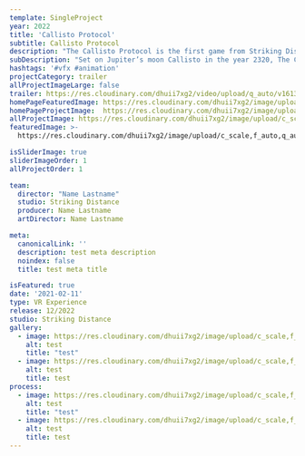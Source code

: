 ```yaml
---
template: SingleProject
year: 2022 
title: 'Callisto Protocol'
subtitle: Callisto Protocol
description: "The Callisto Protocol is the first game from Striking Distance Studios, a new team made of industry veterans behind games like Dead Space and Call of Duty, including studio founder and CEO Glen Schofield, and Chief Development Officer Steve Papoutsis"
subDescription: "Set on Jupiter’s moon Callisto in the year 2320, The Callisto Protocol is a next-generation take on survival horror. The game challenges players to escape the maximum security Black Iron Prison and uncover its terrifying secrets. A blend of horror, action, and immersive storytelling, the game aims to set a new bar for horror in interactive entertainment."
hashtags: '#vfx #animation'
projectCategory: trailer
allProjectImageLarge: false
trailer: https://res.cloudinary.com/dhuii7xg2/video/upload/q_auto/v1613039148/projects/Callisto%20Protocol/The_Callisto_Protocol_-_Red_Band_Cinematic_Trailer_ymuquq.mp4
homePageFeaturedImage: https://res.cloudinary.com/dhuii7xg2/image/upload/c_scale,f_auto,q_auto,w_auto/v1613039142/projects/Callisto%20Protocol/share_h7fjao.jpg
homePageProjectImage:  https://res.cloudinary.com/dhuii7xg2/image/upload/c_scale,f_auto,q_auto,w_auto/v1613039142/projects/Callisto%20Protocol/share_h7fjao.jpg
allProjectImage: https://res.cloudinary.com/dhuii7xg2/image/upload/c_scale,f_auto,q_auto,w_auto/v1614253261/projects/Callisto%20Protocol/SDP_-_face_to_face_1_raldxg.png
featuredImage: >-
  https://res.cloudinary.com/dhuii7xg2/image/upload/c_scale,f_auto,q_auto,w_auto/v1613039142/projects/Callisto%20Protocol/share_h7fjao.jpg

isSliderImage: true
sliderImageOrder: 1
allProjectOrder: 1

team: 
  director: "Name Lastname"
  studio: Striking Distance
  producer: Name Lastname
  artDirector: Name Lastname

meta:
  canonicalLink: ''
  description: test meta description
  noindex: false
  title: test meta title

isFeatured: true 
date: '2021-02-11'
type: VR Experience
release: 12/2022
studio: Striking Distance
gallery:
  - image: https://res.cloudinary.com/dhuii7xg2/image/upload/c_scale,f_auto,q_auto,w_auto/v1613039142/projects/Callisto%20Protocol/The-Callisto-Protocol_Cinematic-Trailer-Still_CGWideHolo_vsikjb.jpg
    alt: test
    title: "test"
  - image: https://res.cloudinary.com/dhuii7xg2/image/upload/c_scale,f_auto,q_auto,w_auto/v1613039142/projects/Callisto%20Protocol/thecallisto_w0ljhf.jpg
    alt: test
    title: test
process:
  - image: https://res.cloudinary.com/dhuii7xg2/image/upload/c_scale,f_auto,q_auto,w_auto/v1613039142/projects/Callisto%20Protocol/The-Callisto-Protocol_Cinematic-Trailer-Still_CGWideHolo_vsikjb.jpg
    alt: test
    title: "test"
  - image: https://res.cloudinary.com/dhuii7xg2/image/upload/c_scale,f_auto,q_auto,w_auto/v1613039142/projects/Callisto%20Protocol/thecallisto_w0ljhf.jpg
    alt: test
    title: test
---
```

